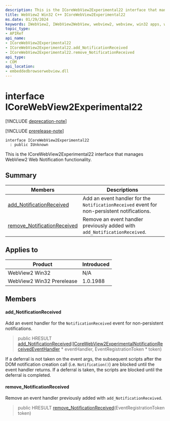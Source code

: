 ```yaml
---
description: This is the ICoreWebView2Experimental22 interface that manages WebView2 Web Notification functionality.
title: WebView2 Win32 C++ ICoreWebView2Experimental22
ms.date: 01/29/2024
keywords: IWebView2, IWebView2WebView, webview2, webview, win32 apps, win32, edge, ICoreWebView2, ICoreWebView2Controller, browser control, edge html, ICoreWebView2Experimental22
topic_type: 
- APIRef
api_name:
- ICoreWebView2Experimental22
- ICoreWebView2Experimental22.add_NotificationReceived
- ICoreWebView2Experimental22.remove_NotificationReceived
api_type:
- COM
api_location:
- embeddedbrowserwebview.dll
---
```


# interface ICoreWebView2Experimental22

[!INCLUDE [deprecation-note](../includes/deprecation-note.md)]

[!INCLUDE [prerelease-note](../includes/prerelease-note.md)]

```
interface ICoreWebView2Experimental22
  : public IUnknown
```

This is the ICoreWebView2Experimental22 interface that manages WebView2 Web Notification functionality.

## Summary

 Members                        | Descriptions
--------------------------------|---------------------------------------------
[add_NotificationReceived](#add_notificationreceived) | Add an event handler for the `NotificationReceived` event for non-persistent notifications.
[remove_NotificationReceived](#remove_notificationreceived) | Remove an event handler previously added with `add_NotificationReceived`.

## Applies to

Product                         | Introduced
--------------------------------|---------------------------------------------
WebView2 Win32            |    N/A
WebView2 Win32 Prerelease |    1.0.1988

## Members

#### add_NotificationReceived

Add an event handler for the `NotificationReceived` event for non-persistent notifications.

> public HRESULT [add_NotificationReceived](#add_notificationreceived)([ICoreWebView2ExperimentalNotificationReceivedEventHandler](icorewebview2experimentalnotificationreceivedeventhandler.md) * eventHandler, EventRegistrationToken * token)

If a deferral is not taken on the event args, the subsequent scripts after the DOM notification creation call (i.e. `Notification()`) are blocked until the event handler returns. If a deferral is taken, the scripts are blocked until the deferral is completed.

#### remove_NotificationReceived

Remove an event handler previously added with `add_NotificationReceived`.

> public HRESULT [remove_NotificationReceived](#remove_notificationreceived)(EventRegistrationToken token)

